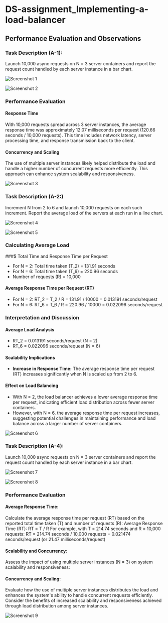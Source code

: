 # DS-assignment_Implementing-a-load-balancer

## Performance Evaluation and Observations

### Task Description (A-1):
Launch 10,000 async requests on N = 3 server containers and report the request count handled by each server instance in a bar chart.

![Screenshot 1](https://res.cloudinary.com/dwh98o938/image/upload/v1714337744/Screenshot_2024-04-28_at_10.58.28_PM_cklsvo.png)



![Screenshot 2](https://res.cloudinary.com/dwh98o938/image/upload/v1714337745/Screenshot_2024-04-28_at_10.58.44_PM_s3vvko.png)

### Performance Evaluation

#### Response Time
With 10,000 requests spread across 3 server instances, the average response time was approximately 12.07 milliseconds per request (120.66 seconds / 10,000 requests). This time includes network latency, server processing time, and response transmission back to the client.

#### Concurrency and Scaling
The use of multiple server instances likely helped distribute the load and handle a higher number of concurrent requests more efficiently. This approach can enhance system scalability and responsiveness.

![Screenshot 3](https://res.cloudinary.com/dwh98o938/image/upload/v1714337745/Screenshot_2024-04-28_at_11.14.31_PM_gc5foa.png)



### Task Description (A-2:)
Increment N from 2 to 6 and launch 10,000 requests on each such increment. Report the average load of the servers at each run in a line chart.

![Screenshot 4](https://res.cloudinary.com/dwh98o938/image/upload/v1714337745/Screenshot_2024-04-28_at_11.36.50_PM_z7nwpj.png)



![Screenshot 5](https://res.cloudinary.com/dwh98o938/image/upload/v1714337746/Screenshot_2024-04-28_at_11.23.56_PM_a69krh.png)

### Calculating Average Load

###$ Total Time and Response Time per Request
- For N = 2: Total time taken (T_2) = 131.91 seconds
- For N = 6: Total time taken (T_6) = 220.96 seconds
- Number of requests (R) = 10,000

#### Average Response Time per Request (RT)
- For N = 2: RT_2 = T_2 / R = 131.91 / 10000 = 0.013191 seconds/request
- For N = 6: RT_6 = T_6 / R = 220.96 / 10000 = 0.022096 seconds/request

### Interpretation and Discussion

#### Average Load Analysis
- RT_2 = 0.013191 seconds/request (N = 2)
- RT_6 = 0.022096 seconds/request (N = 6)

#### Scalability Implications
- **Increase in Response Time:** The average response time per request (RT) increases significantly when N is scaled up from 2 to 6.

#### Effect on Load Balancing
- With N = 2, the load balancer achieves a lower average response time per request, indicating efficient load distribution across fewer server containers.
- However, with N = 6, the average response time per request increases, suggesting potential challenges in maintaining performance and load balance across a larger number of server containers.
  
![Screenshot 6](https://res.cloudinary.com/dwh98o938/image/upload/v1714337746/Screenshot_2024-04-28_at_11.36.27_PM_fmtuhz.png)



### Task Description (A-4):
Launch 10,000 async requests on N = 3 server containers and report the request count handled by each server instance in a bar chart.

![Screenshot 7](https://res.cloudinary.com/dwh98o938/image/upload/v1714338774/Screenshot_2024-04-29_at_12.12.16_AM_q5wiba.png)



![Screenshot 8](https://res.cloudinary.com/dwh98o938/image/upload/v1714337745/Screenshot_2024-04-28_at_10.58.44_PM_s3vvko.png)

### Performance Evaluation

#### Average Response Time:
Calculate the average response time per request (RT) based on the reported total time taken (T) and number of requests (R):
Average Response Time (RT): RT = T / R
For example, with T = 214.74 seconds and R = 10,000 requests:
RT = 214.74 seconds / 10,000 requests = 0.021474 seconds/request (or 21.47 milliseconds/request)

#### Scalability and Concurrency:
Assess the impact of using multiple server instances (N = 3) on system scalability and responsiveness:

#### Concurrency and Scaling:
Evaluate how the use of multiple server instances distributes the load and enhances the system's ability to handle concurrent requests efficiently.
Consider the benefits of increased scalability and responsiveness achieved through load distribution among server instances.

![Screenshot 9](https://res.cloudinary.com/dwh98o938/image/upload/v1714338774/Screenshot_2024-04-29_at_12.09.26_AM_tbmzlz.png)


